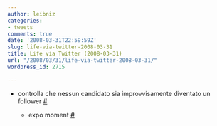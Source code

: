 ```yaml
---
author: leibniz
categories:
- tweets
comments: true
date: '2008-03-31T22:59:59Z'
slug: life-via-twitter-2008-03-31
title: Life via Twitter (2008-03-31)
url: "/2008/03/31/life-via-twitter-2008-03-31/"
wordpress_id: 2715

---
```

* controlla che nessun candidato sia improvvisamente diventato un  follower [#](https://twitter.com/leibniz/statuses/780241173)

	
  * expo moment [#](https://twitter.com/leibniz/statuses/780267064)


